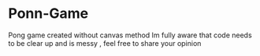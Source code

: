 # Ponn-Game
Pong game created without canvas method
Im fully aware that code needs to be clear up and is messy , feel free to share your opinion
